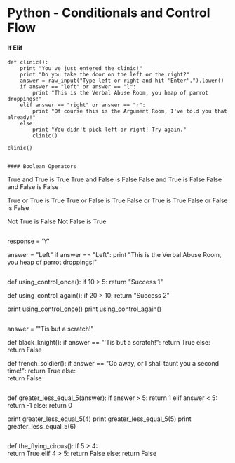 # Python - Conditionals and Control Flow

#### If Elif

```
def clinic():
    print "You've just entered the clinic!"
    print "Do you take the door on the left or the right?"
    answer = raw_input("Type left or right and hit 'Enter'.").lower()
    if answer == "left" or answer == "l":
        print "This is the Verbal Abuse Room, you heap of parrot droppings!"
    elif answer == "right" or answer == "r":
        print "Of course this is the Argument Room, I've told you that already!"
    else:
        print "You didn't pick left or right! Try again."
        clinic()

clinic()
```

```

#### Boolean Operators

```
True and True is True
True and False is False
False and True is False
False and False is False

True or True is True
True or False is True
False or True is True
False or False is False

Not True is False
Not False is True
```

```
response = 'Y'

answer = "Left"
if answer == "Left":
    print "This is the Verbal Abuse Room, you heap of parrot droppings!" 
```

```
def using_control_once():
    if 10 > 5:
        return "Success 1"

def using_control_again():
    if 20 > 10:
        return "Success 2"

print using_control_once()
print using_control_again()
```

```
answer = "'Tis but a scratch!"

def black_knight():
    if answer == "'Tis but a scratch!":
        return True
    else:             
        return False       

def french_soldier():
    if answer == "Go away, or I shall taunt you a second time!":
        return True
    else:             
        return False       
```

```
def greater_less_equal_5(answer):
    if answer > 5:
        return 1
    elif answer < 5:          
        return -1
    else:
        return 0
        
print greater_less_equal_5(4)
print greater_less_equal_5(5)
print greater_less_equal_5(6)
```

```
def the_flying_circus():
    if 5 > 4:    
        return True
    elif 4 > 5:
        return False
    else:
        return False
```